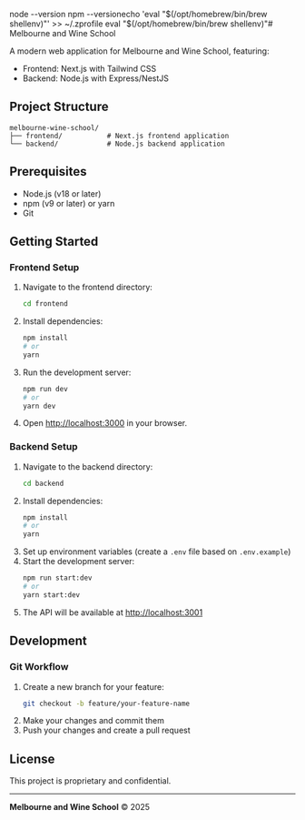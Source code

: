 node --version
npm --versionecho 'eval "$(/opt/homebrew/bin/brew shellenv)"' >> ~/.zprofile
eval "$(/opt/homebrew/bin/brew shellenv)"# Melbourne and Wine School

A modern web application for Melbourne and Wine School, featuring:
- Frontend: Next.js with Tailwind CSS
- Backend: Node.js with Express/NestJS

## Project Structure

```
melbourne-wine-school/
├── frontend/           # Next.js frontend application
└── backend/            # Node.js backend application
```

## Prerequisites

- Node.js (v18 or later)
- npm (v9 or later) or yarn
- Git

## Getting Started

### Frontend Setup

1. Navigate to the frontend directory:
   ```bash
   cd frontend
   ```
2. Install dependencies:
   ```bash
   npm install
   # or
   yarn
   ```
3. Run the development server:
   ```bash
   npm run dev
   # or
   yarn dev
   ```
4. Open [http://localhost:3000](http://localhost:3000) in your browser.

### Backend Setup

1. Navigate to the backend directory:
   ```bash
   cd backend
   ```
2. Install dependencies:
   ```bash
   npm install
   # or
   yarn
   ```
3. Set up environment variables (create a `.env` file based on `.env.example`)
4. Start the development server:
   ```bash
   npm run start:dev
   # or
   yarn start:dev
   ```
5. The API will be available at [http://localhost:3001](http://localhost:3001)

## Development

### Git Workflow

1. Create a new branch for your feature:
   ```bash
   git checkout -b feature/your-feature-name
   ```
2. Make your changes and commit them
3. Push your changes and create a pull request

## License

This project is proprietary and confidential.

---

**Melbourne and Wine School** © 2025

